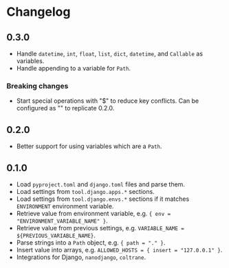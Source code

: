 # Changelog

## 0.3.0

- Handle `datetime`, `int`, `float`, `list`, `dict`, `datetime`, and `Callable` as variables.
- Handle appending to a variable for `Path`.

### Breaking changes

- Start special operations with "$" to reduce key conflicts. Can be configured as "" to replicate 0.2.0.

## 0.2.0

- Better support for using variables which are a `Path`.

## 0.1.0

- Load `pyproject.toml` and `django.toml` files and parse them.
- Load settings from `tool.django.apps.*` sections.
- Load settings from `tool.django.envs.*` sections if it matches `ENVIRONMENT` environment variable.
- Retrieve value from environment variable, e.g. `{ env = "ENVIRONMENT_VARIABLE_NAME" }`.
- Retrieve value from previous settings, e.g. `VARIABLE_NAME = ${PREVIOUS_VARIABLE_NAME}`.
- Parse strings into a `Path` object, e.g. `{ path = "." }`.
- Insert value into arrays, e.g. `ALLOWED_HOSTS = { insert = "127.0.0.1" }`.
- Integrations for Django, `nanodjango`, `coltrane`.
